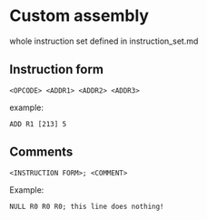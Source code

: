 # Custom assembly
whole instruction set defined in instruction_set.md

## Instruction form
```
<OPCODE> <ADDR1> <ADDR2> <ADDR3>
```
example:
```
ADD R1 [213] 5
```

## Comments
```
<INSTRUCTION FORM>; <COMMENT>
```
Example:
```
NULL R0 R0 R0; this line does nothing!
```
